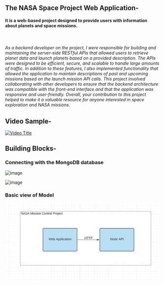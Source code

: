 ## The NASA Space Project Web Application-

<h4> It is a web-based project designed to provide users with information about planets and space missions.</h4>
</br>
 <h6>As a backend developer on the project, I were responsible for building and maintaining the server-side RESTful APIs that allowed users to retrieve planet data and launch planets based on a provided description. The APIs were designed to be efficient, secure, and scalable to handle large amounts of traffic. In addition to these features, I also implemented functionality that allowed the application to maintain descriptions of past and upcoming missions based on the launch mission API calls. This project involved collaborating with other developers to ensure that the backend architecture was compatible with the front-end interface and that the application was responsive and user-friendly. Overall, your contribution to this project helped to make it a valuable resource for anyone interested in space exploration and NASA missions.</h6>
 
 
## Video Sample-

[![Video Title](http://img.youtube.com/vi/4t1h0OVT2wo/0.jpg)](http://www.youtube.com/watch?v=4t1h0OVT2wo "Video Title")
 
 
 ## Building Blocks-
 
 ### Connecting with the MongoDB database

 ![image](https://github.com/anuragdw710/Nasa-Space-Mission/assets/78266752/e2ef003b-8ea1-4877-a97d-b02d5be1b803)

 ![image](https://github.com/anuragdw710/Nasa-Space-Mission/assets/78266752/e619c3ac-32d0-46bc-8e5b-ba7c43a0c375)


 
### Basic view of Model 
 ![](https://raw.githubusercontent.com/anuragdw710/Nasa-Space-Mission/main/image.png)
